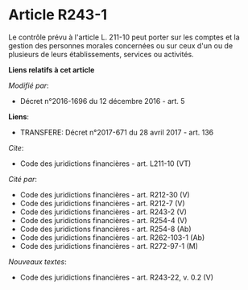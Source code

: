 # Article R243-1

Le contrôle prévu à l'article L. 211-10 peut porter sur les comptes et la gestion des personnes morales concernées ou sur
ceux d'un ou de plusieurs de leurs établissements, services ou activités.

**Liens relatifs à cet article**

_Modifié par_:

  - Décret n°2016-1696 du 12 décembre 2016 - art. 5

**Liens**:

  - TRANSFERE: Décret n°2017-671 du 28 avril 2017 - art. 136

_Cite_:

  - Code des juridictions financières - art. L211-10 (VT)

_Cité par_:

  - Code des juridictions financières - art. R212-30 (V)
  - Code des juridictions financières - art. R212-7 (V)
  - Code des juridictions financières - art. R243-2 (V)
  - Code des juridictions financières - art. R254-4 (V)
  - Code des juridictions financières - art. R254-8 (Ab)
  - Code des juridictions financières - art. R262-103-1 (Ab)
  - Code des juridictions financières - art. R272-97-1 (M)

_Nouveaux textes_:

  - Code des juridictions financières - art. R243-22, v. 0.2 (V)
